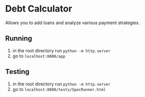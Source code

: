 # Debt Calculator

Allows you to add loans and analyze various payment strategies.

## Running

1. in the root directory run `python -m http.server`
2. go to `localhost:8000/app`

## Testing

1. in the root directory run `python -m http.server`
2. go to `localhost:8000/tests/SpecRunner.html`

